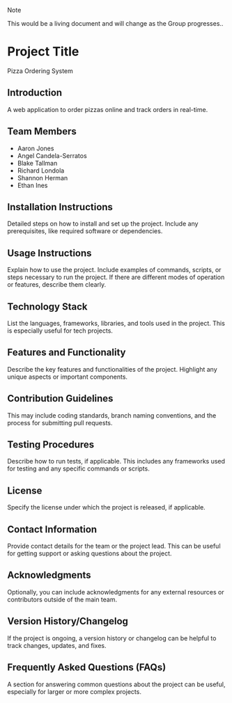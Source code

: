 > [!NOTE]
> This would be a living document and will change as the Group progresses..

# Project Title
Pizza Ordering System

## Introduction
A web application to order pizzas online and track orders in real-time.

## Team Members
- Aaron Jones
- Angel Candela-Serratos
- Blake Tallman
- Richard Londola
- Shannon Herman
- Ethan Ines


## Installation Instructions
Detailed steps on how to install and set up the project. Include any prerequisites, like required software or dependencies.

## Usage Instructions
Explain how to use the project. Include examples of commands, scripts, or steps necessary to run the project. If there are different modes of operation or features, describe them clearly.

## Technology Stack
List the languages, frameworks, libraries, and tools used in the project. This is especially useful for tech projects.

## Features and Functionality
Describe the key features and functionalities of the project. Highlight any unique aspects or important components.

## Contribution Guidelines
This may include coding standards, branch naming conventions, and the process for submitting pull requests.

## Testing Procedures
Describe how to run tests, if applicable. This includes any frameworks used for testing and any specific commands or scripts.

## License
Specify the license under which the project is released, if applicable.

## Contact Information
Provide contact details for the team or the project lead. This can be useful for getting support or asking questions about the project.

## Acknowledgments
Optionally, you can include acknowledgments for any external resources or contributors outside of the main team.

## Version History/Changelog
If the project is ongoing, a version history or changelog can be helpful to track changes, updates, and fixes.

## Frequently Asked Questions (FAQs)
A section for answering common questions about the project can be useful, especially for larger or more complex projects.
